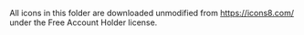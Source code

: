 All icons in this folder are downloaded unmodified from https://icons8.com/ under the Free Account Holder license.